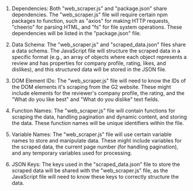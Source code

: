 1. Dependencies: Both "web_scraper.js" and "package.json" share dependencies. The "web_scraper.js" file will require certain npm packages to function, such as "axios" for making HTTP requests, "cheerio" for parsing HTML, and "fs" for file system operations. These dependencies will be listed in the "package.json" file.

2. Data Schema: The "web_scraper.js" and "scraped_data.json" files share a data schema. The JavaScript file will structure the scraped data in a specific format (e.g., an array of objects where each object represents a review and has properties for company profile, rating, likes, and dislikes), and this structured data will be stored in the JSON file.

3. DOM Element IDs: The "web_scraper.js" file will need to know the IDs of the DOM elements it's scraping from the G2 website. These might include elements for the reviewer's company profile, the rating, and the "What do you like best" and "What do you dislike" text fields.

4. Function Names: The "web_scraper.js" file will contain functions for scraping the data, handling pagination and dynamic content, and storing the data. These function names will be unique identifiers within the file.

5. Variable Names: The "web_scraper.js" file will use certain variable names to store and manipulate data. These might include variables for the scraped data, the current page number (for handling pagination), and any temporary variables used for processing.

6. JSON Keys: The keys used in the "scraped_data.json" file to store the scraped data will be shared with the "web_scraper.js" file, as the JavaScript file will need to know these keys to correctly structure the data.